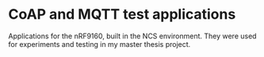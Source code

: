 # CoAP and MQTT test applications
Applications for the nRF9160, built in the NCS environment. They were used for experiments and testing in my master thesis project. 


